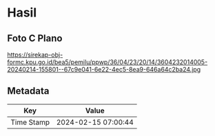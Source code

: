 # Hasil

## Foto C Plano

https://sirekap-obj-formc.kpu.go.id/bea5/pemilu/ppwp/36/04/23/20/14/3604232014005-20240214-155801--67c9e041-6e22-4ec5-8ea9-646a64c2ba24.jpg


## Metadata

| Key        | Value               |
| ---------- | ------------------- |
| Time Stamp | 2024-02-15 07:00:44 |



